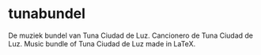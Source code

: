 # tunabundel
De muziek bundel van Tuna Ciudad de Luz. 
Cancionero de Tuna Ciudad de Luz. 
Music bundle of Tuna Ciudad de Luz made in LaTeX.

